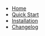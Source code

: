 * [Home](/)
* [Quick Start](/quickstart.md)
* [Installation](/installation.md)
* [Changelog](/changelog.md)

